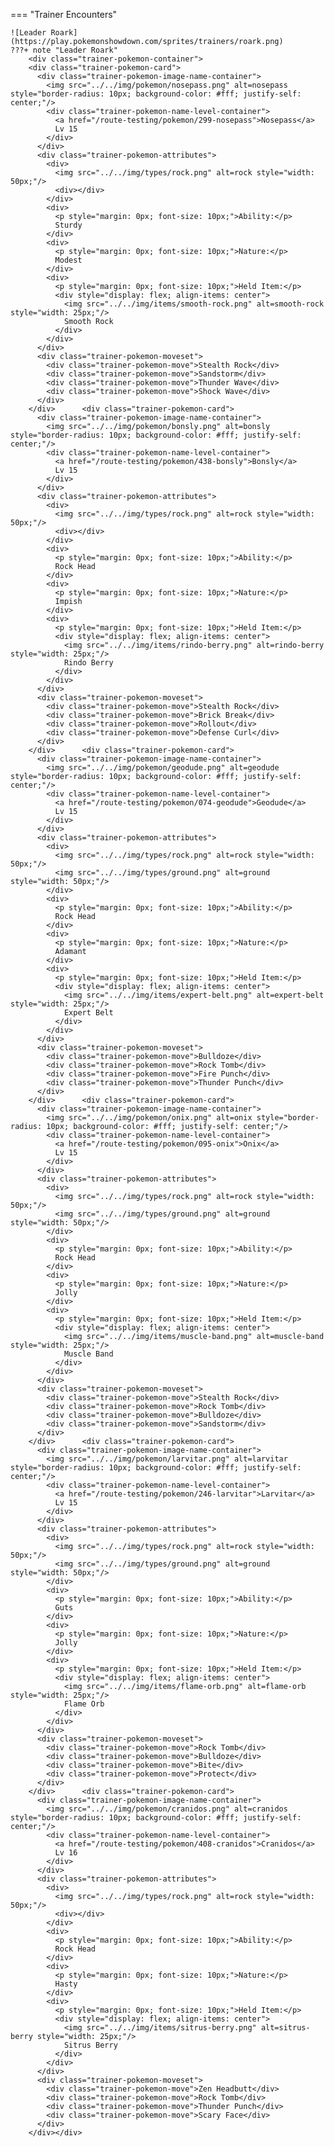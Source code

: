 




=== "Trainer Encounters"

	![Leader Roark](https://play.pokemonshowdown.com/sprites/trainers/roark.png)
	???+ note "Leader Roark"
		<div class="trainer-pokemon-container">
		<div class="trainer-pokemon-card">
		  <div class="trainer-pokemon-image-name-container">
		    <img src="../../img/pokemon/nosepass.png" alt=nosepass style="border-radius: 10px; background-color: #fff; justify-self: center;"/>
		    <div class="trainer-pokemon-name-level-container">
		      <a href="/route-testing/pokemon/299-nosepass">Nosepass</a>
		      Lv 15
		    </div>
		  </div>
		  <div class="trainer-pokemon-attributes">
		    <div>
		      <img src="../../img/types/rock.png" alt=rock style="width: 50px;"/>
		      <div></div>
		    </div>
		    <div>
		      <p style="margin: 0px; font-size: 10px;">Ability:</p>
		      Sturdy
		    </div>
		    <div>
		      <p style="margin: 0px; font-size: 10px;">Nature:</p>
		      Modest
		    </div>
		    <div>
		      <p style="margin: 0px; font-size: 10px;">Held Item:</p>
		      <div style="display: flex; align-items: center">
		        <img src="../../img/items/smooth-rock.png" alt=smooth-rock style="width: 25px;"/>
		        Smooth Rock
		      </div>
		    </div>
		  </div>
		  <div class="trainer-pokemon-moveset">
		    <div class="trainer-pokemon-move">Stealth Rock</div>
		    <div class="trainer-pokemon-move">Sandstorm</div>
		    <div class="trainer-pokemon-move">Thunder Wave</div>
		    <div class="trainer-pokemon-move">Shock Wave</div>
		  </div>
		</div>		<div class="trainer-pokemon-card">
		  <div class="trainer-pokemon-image-name-container">
		    <img src="../../img/pokemon/bonsly.png" alt=bonsly style="border-radius: 10px; background-color: #fff; justify-self: center;"/>
		    <div class="trainer-pokemon-name-level-container">
		      <a href="/route-testing/pokemon/438-bonsly">Bonsly</a>
		      Lv 15
		    </div>
		  </div>
		  <div class="trainer-pokemon-attributes">
		    <div>
		      <img src="../../img/types/rock.png" alt=rock style="width: 50px;"/>
		      <div></div>
		    </div>
		    <div>
		      <p style="margin: 0px; font-size: 10px;">Ability:</p>
		      Rock Head
		    </div>
		    <div>
		      <p style="margin: 0px; font-size: 10px;">Nature:</p>
		      Impish
		    </div>
		    <div>
		      <p style="margin: 0px; font-size: 10px;">Held Item:</p>
		      <div style="display: flex; align-items: center">
		        <img src="../../img/items/rindo-berry.png" alt=rindo-berry style="width: 25px;"/>
		        Rindo Berry
		      </div>
		    </div>
		  </div>
		  <div class="trainer-pokemon-moveset">
		    <div class="trainer-pokemon-move">Stealth Rock</div>
		    <div class="trainer-pokemon-move">Brick Break</div>
		    <div class="trainer-pokemon-move">Rollout</div>
		    <div class="trainer-pokemon-move">Defense Curl</div>
		  </div>
		</div>		<div class="trainer-pokemon-card">
		  <div class="trainer-pokemon-image-name-container">
		    <img src="../../img/pokemon/geodude.png" alt=geodude style="border-radius: 10px; background-color: #fff; justify-self: center;"/>
		    <div class="trainer-pokemon-name-level-container">
		      <a href="/route-testing/pokemon/074-geodude">Geodude</a>
		      Lv 15
		    </div>
		  </div>
		  <div class="trainer-pokemon-attributes">
		    <div>
		      <img src="../../img/types/rock.png" alt=rock style="width: 50px;"/>
		      <img src="../../img/types/ground.png" alt=ground style="width: 50px;"/>
		    </div>
		    <div>
		      <p style="margin: 0px; font-size: 10px;">Ability:</p>
		      Rock Head
		    </div>
		    <div>
		      <p style="margin: 0px; font-size: 10px;">Nature:</p>
		      Adamant
		    </div>
		    <div>
		      <p style="margin: 0px; font-size: 10px;">Held Item:</p>
		      <div style="display: flex; align-items: center">
		        <img src="../../img/items/expert-belt.png" alt=expert-belt style="width: 25px;"/>
		        Expert Belt
		      </div>
		    </div>
		  </div>
		  <div class="trainer-pokemon-moveset">
		    <div class="trainer-pokemon-move">Bulldoze</div>
		    <div class="trainer-pokemon-move">Rock Tomb</div>
		    <div class="trainer-pokemon-move">Fire Punch</div>
		    <div class="trainer-pokemon-move">Thunder Punch</div>
		  </div>
		</div>		<div class="trainer-pokemon-card">
		  <div class="trainer-pokemon-image-name-container">
		    <img src="../../img/pokemon/onix.png" alt=onix style="border-radius: 10px; background-color: #fff; justify-self: center;"/>
		    <div class="trainer-pokemon-name-level-container">
		      <a href="/route-testing/pokemon/095-onix">Onix</a>
		      Lv 15
		    </div>
		  </div>
		  <div class="trainer-pokemon-attributes">
		    <div>
		      <img src="../../img/types/rock.png" alt=rock style="width: 50px;"/>
		      <img src="../../img/types/ground.png" alt=ground style="width: 50px;"/>
		    </div>
		    <div>
		      <p style="margin: 0px; font-size: 10px;">Ability:</p>
		      Rock Head
		    </div>
		    <div>
		      <p style="margin: 0px; font-size: 10px;">Nature:</p>
		      Jolly
		    </div>
		    <div>
		      <p style="margin: 0px; font-size: 10px;">Held Item:</p>
		      <div style="display: flex; align-items: center">
		        <img src="../../img/items/muscle-band.png" alt=muscle-band style="width: 25px;"/>
		        Muscle Band
		      </div>
		    </div>
		  </div>
		  <div class="trainer-pokemon-moveset">
		    <div class="trainer-pokemon-move">Stealth Rock</div>
		    <div class="trainer-pokemon-move">Rock Tomb</div>
		    <div class="trainer-pokemon-move">Bulldoze</div>
		    <div class="trainer-pokemon-move">Sandstorm</div>
		  </div>
		</div>		<div class="trainer-pokemon-card">
		  <div class="trainer-pokemon-image-name-container">
		    <img src="../../img/pokemon/larvitar.png" alt=larvitar style="border-radius: 10px; background-color: #fff; justify-self: center;"/>
		    <div class="trainer-pokemon-name-level-container">
		      <a href="/route-testing/pokemon/246-larvitar">Larvitar</a>
		      Lv 15
		    </div>
		  </div>
		  <div class="trainer-pokemon-attributes">
		    <div>
		      <img src="../../img/types/rock.png" alt=rock style="width: 50px;"/>
		      <img src="../../img/types/ground.png" alt=ground style="width: 50px;"/>
		    </div>
		    <div>
		      <p style="margin: 0px; font-size: 10px;">Ability:</p>
		      Guts
		    </div>
		    <div>
		      <p style="margin: 0px; font-size: 10px;">Nature:</p>
		      Jolly
		    </div>
		    <div>
		      <p style="margin: 0px; font-size: 10px;">Held Item:</p>
		      <div style="display: flex; align-items: center">
		        <img src="../../img/items/flame-orb.png" alt=flame-orb style="width: 25px;"/>
		        Flame Orb
		      </div>
		    </div>
		  </div>
		  <div class="trainer-pokemon-moveset">
		    <div class="trainer-pokemon-move">Rock Tomb</div>
		    <div class="trainer-pokemon-move">Bulldoze</div>
		    <div class="trainer-pokemon-move">Bite</div>
		    <div class="trainer-pokemon-move">Protect</div>
		  </div>
		</div>		<div class="trainer-pokemon-card">
		  <div class="trainer-pokemon-image-name-container">
		    <img src="../../img/pokemon/cranidos.png" alt=cranidos style="border-radius: 10px; background-color: #fff; justify-self: center;"/>
		    <div class="trainer-pokemon-name-level-container">
		      <a href="/route-testing/pokemon/408-cranidos">Cranidos</a>
		      Lv 16
		    </div>
		  </div>
		  <div class="trainer-pokemon-attributes">
		    <div>
		      <img src="../../img/types/rock.png" alt=rock style="width: 50px;"/>
		      <div></div>
		    </div>
		    <div>
		      <p style="margin: 0px; font-size: 10px;">Ability:</p>
		      Rock Head
		    </div>
		    <div>
		      <p style="margin: 0px; font-size: 10px;">Nature:</p>
		      Hasty
		    </div>
		    <div>
		      <p style="margin: 0px; font-size: 10px;">Held Item:</p>
		      <div style="display: flex; align-items: center">
		        <img src="../../img/items/sitrus-berry.png" alt=sitrus-berry style="width: 25px;"/>
		        Sitrus Berry
		      </div>
		    </div>
		  </div>
		  <div class="trainer-pokemon-moveset">
		    <div class="trainer-pokemon-move">Zen Headbutt</div>
		    <div class="trainer-pokemon-move">Rock Tomb</div>
		    <div class="trainer-pokemon-move">Thunder Punch</div>
		    <div class="trainer-pokemon-move">Scary Face</div>
		  </div>
		</div></div>

